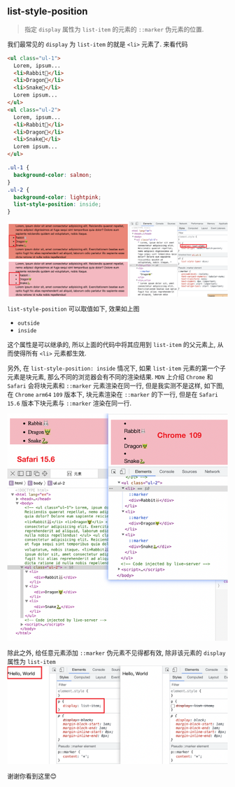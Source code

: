 ## list-style-position
> 指定 `display` 属性为 `list-item` 的元素的 `::marker` 伪元素的位置.

我们最常见的 `display` 为 `list-item` 的就是 `<li>` 元素了. 来看代码
```html
<ul class="ul-1">
  Lorem, ipsum...
  <li>Rabbit🐰</li>
  <li>Dragon🐲</li>
  <li>Snake🐍</li>
  Lorem ipsum...
</ul>
<ul class="ul-2">
  Lorem, ipsum...
  <li>Rabbit🐰</li>
  <li>Dragon🐲</li>
  <li>Snake🐍</li>
  Lorem ipsum...
</ul>
```
```css
.ul-1 {
  background-color: salmon;
}
.ul-2 {
  background-color: lightpink;
  list-style-position: inside;
}
```
![](../image/Snipaste_2023-01-23_15-57-05.png)

`list-style-position` 可以取值如下, 效果如上图
- `outside`
- `inside`

这个属性是可以继承的, 所以上面的代码中将其应用到 `list-item` 的父元素上, 从而使得所有 `<li>` 元素都生效.

另外, 在 `list-style-position: inside` 情况下, 如果 `list-item` 元素的第一个子元素是块元素, 那么不同的浏览器会有不同的渲染结果. `MDN` 上介绍 `Chrome` 和 `Safari` 会将块元素和 `::marker` 元素渲染在同一行, 但是我实测不是这样, 如下图, 在 `Chrome` `arm64` `109` 版本下, 块元素渲染在 `::marker` 的下一行, 但是在 `Safari` `15.6` 版本下块元素与 `::marker` 渲染在同一行.

![](../image/Snipaste_2023-01-23_19-36-46.png)

除此之外, 给任意元素添加 `::marker` 伪元素不见得都有效, 除非该元素的 `display` 属性为 `list-item`
![](../image/Snipaste_2023-01-23_20-04-21.png)

谢谢你看到这里😊
